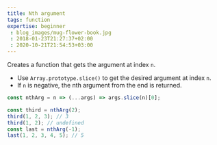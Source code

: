 ```yaml
---
title: Nth argument
tags: function
expertise: beginner
 : blog_images/mug-flower-book.jpg
 : 2018-01-23T21:27:37+02:00
 : 2020-10-21T21:54:53+03:00
---
```


Creates a function that gets the argument at index `n`.

- Use `Array.prototype.slice()` to get the desired argument at index `n`.
- If `n` is negative, the nth argument from the end is returned.

```js
const nthArg = n => (...args) => args.slice(n)[0];
```

```js
const third = nthArg(2);
third(1, 2, 3); // 3
third(1, 2); // undefined
const last = nthArg(-1);
last(1, 2, 3, 4, 5); // 5
```
